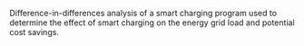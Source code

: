 Difference-in-differences analysis of a smart charging program used to determine the effect of smart charging on the energy grid load and potential cost savings.
